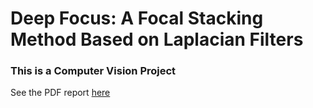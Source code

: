 # Deep Focus: A Focal Stacking Method Based on Laplacian Filters
### This is a Computer Vision Project

See the PDF report [here](https://github.com/allenpthuang/focal_stakcing/blob/e96c6894eddb042220c27447186c5d9b9f7a5ebe/Deep%20Focus%20-%20A%20Focal%20Stacking%20Method%20Based%20on%20Laplacian%20Filters.pdf)
